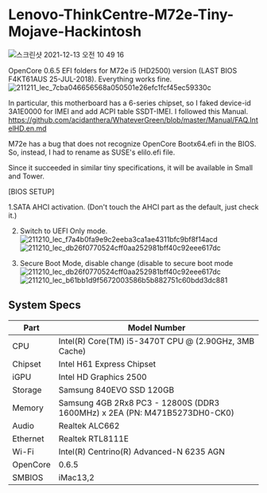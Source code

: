 # Lenovo-ThinkCentre-M72e-Tiny-Mojave-Hackintosh

![스크린샷 2021-12-13 오전 10 49 16](https://user-images.githubusercontent.com/85427533/145748236-ee839a38-5025-45a6-8696-f7f6b95d3e7d.png)

OpenCore 0.6.5 EFI folders for M72e i5 (HD2500) version (LAST BIOS F4KT61AUS 25-JUL-2018). 
Everything works fine.
![211211_lec_7cba046656568a050501e26efc1fcf45ec59330c](https://user-images.githubusercontent.com/85427533/145748417-6c89b8f5-bfd9-4d2c-b23f-fa15f5de3941.png)

In particular, this motherboard has a 6-series chipset, so I faked device-id 3A1E0000 for IMEI and add ACPI table SSDT-IMEI.
I followed this Manual. 
https://github.com/acidanthera/WhateverGreen/blob/master/Manual/FAQ.IntelHD.en.md

M72e has a bug that does not recognize OpenCore Bootx64.efi in the BIOS. So, instead, I had to rename as SUSE's elilo.efi file.

Since it succeeded in similar tiny specifications, it will be available in Small and Tower.

[BIOS SETUP]

1.SATA AHCI activation. (Don't touch the AHCI part as the default, just check it.)

2. Switch to UEFI Only mode.
![211210_lec_f7a4b0fa9e9c2eeba3ca1ae4311bfc9bf8f14acd](https://user-images.githubusercontent.com/85427533/145748446-96acc331-7dcb-474e-965b-7fd817e8661d.jpeg)
![211210_lec_db26f0770524cff0aa252981bff40c92eee617dc](https://user-images.githubusercontent.com/85427533/145748453-966a3707-be35-4b75-a161-b5e8458dc155.jpeg)

3. Secure Boot Mode, disable change (disable to secure boot mode
![211210_lec_db26f0770524cff0aa252981bff40c92eee617dc](https://user-images.githubusercontent.com/85427533/145748501-e58e8042-a0ee-4b48-afb5-3b9323e9986f.jpeg)
![211210_lec_b61bb1d9f5672003586b5b882751c60bdd3dc881](https://user-images.githubusercontent.com/85427533/145748517-5abef6ca-34bb-4a7d-b767-071f5501a00b.jpeg)


## System Specs

| Part | Model Number
| --- | ---
| CPU | Intel(R) Core(TM) i5-3470T CPU @ (2.90GHz, 3MB Cache)
| Chipset | Intel H61 Express Chipset
| iGPU | Intel HD Graphics 2500
| Storage | Samsung 840EVO SSD 120GB
| Memory | Samsung 4GB 2Rx8 PC3 - 12800S (DDR3 1600MHz) x 2EA (PN: M471B5273DH0-CK0)
| Audio | Realtek ALC662
| Ethernet | Realtek RTL8111E
| Wi-Fi | Intel(R) Centrino(R) Advanced-N 6235 AGN
| OpenCore | 0.6.5
| SMBIOS | iMac13,2
